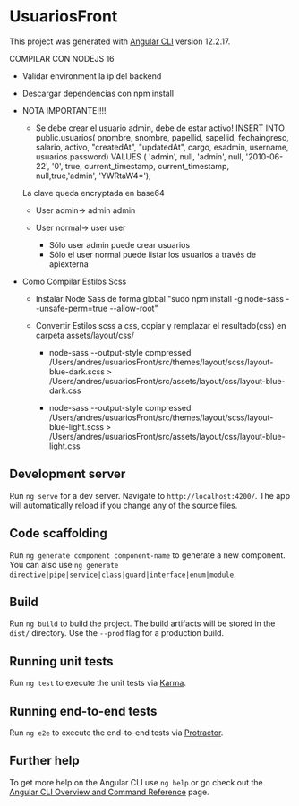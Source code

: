 # UsuariosFront

This project was generated with [Angular CLI](https://github.com/angular/angular-cli) version 12.2.17.


COMPILAR CON NODEJS 16

* Validar environment la ip del backend

* Descargar dependencias con npm install

* NOTA IMPORTANTE!!!!
  * Se debe crear el usuario admin, debe de estar activo!
    INSERT INTO public.usuarios(
    pnombre, snombre, papellid, sapellid, fechaingreso, salario, activo, "createdAt", "updatedAt", cargo, esadmin, username, usuarios.password)
    VALUES ( 'admin', null, 'admin', null, '2010-06-22', '0', true, current_timestamp, current_timestamp, null,true,'admin', 'YWRtaW4=');
  

  La clave queda encryptada en base64

  * User admin->    admin admin
  * User normal->   user  user
  

    * Sólo user admin puede crear usuarios
    * Sólo el user normal puede listar los usuarios a través de apiexterna


* Como Compilar Estilos Scss

  * Instalar Node Sass de forma global "sudo npm install -g node-sass --unsafe-perm=true --allow-root"
  
  * Convertir Estilos scss a css,  copiar y remplazar el resultado(css) en carpeta    assets/layout/css/

    * node-sass --output-style compressed /Users/andres/usuariosFront/src/themes/layout/scss/layout-blue-dark.scss  > /Users/andres/usuariosFront/src/assets/layout/css/layout-blue-dark.css
  
    * node-sass --output-style compressed /Users/andres/usuariosFront/src/themes/layout/scss/layout-blue-light.scss  > /Users/andres/usuariosFront/src/assets/layout/css/layout-blue-light.css
  

## Development server

Run `ng serve` for a dev server. Navigate to `http://localhost:4200/`. The app will automatically reload if you change any of the source files.

## Code scaffolding

Run `ng generate component component-name` to generate a new component. You can also use `ng generate directive|pipe|service|class|guard|interface|enum|module`.

## Build

Run `ng build` to build the project. The build artifacts will be stored in the `dist/` directory. Use the `--prod` flag for a production build.

## Running unit tests

Run `ng test` to execute the unit tests via [Karma](https://karma-runner.github.io).

## Running end-to-end tests

Run `ng e2e` to execute the end-to-end tests via [Protractor](http://www.protractortest.org/).

## Further help

To get more help on the Angular CLI use `ng help` or go check out the [Angular CLI Overview and Command Reference](https://angular.io/cli) page.
